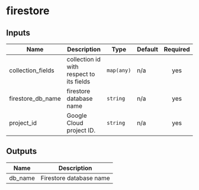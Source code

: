 # firestore

<!-- BEGINNING OF PRE-COMMIT-TERRAFORM DOCS HOOK -->
## Inputs

| Name | Description | Type | Default | Required |
|------|-------------|------|---------|:--------:|
| collection\_fields | collection id with respect to its fields | `map(any)` | n/a | yes |
| firestore\_db\_name | firestore database name | `string` | n/a | yes |
| project\_id | Google Cloud project ID. | `string` | n/a | yes |

## Outputs

| Name | Description |
|------|-------------|
| db\_name | Firestore database name |

<!-- END OF PRE-COMMIT-TERRAFORM DOCS HOOK -->
